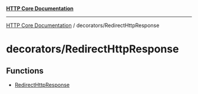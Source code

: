 [**HTTP Core Documentation**](../../README.md)

***

[HTTP Core Documentation](../../README.md) / decorators/RedirectHttpResponse

# decorators/RedirectHttpResponse

## Functions

- [RedirectHttpResponse](functions/RedirectHttpResponse.md)
